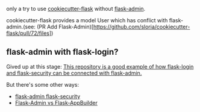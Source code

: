 
only a try to use [cookiecutter-flask](https://github.com/sloria/cookiecutter-flask) without [flask-admin](https://flask-admin.readthedocs.io/en/latest/). 

cookiecutter-flask provides a model User which has conflict with flask-admin.(see: (PR Add Flask-Admin)[https://github.com/sloria/cookiecutter-flask/pull/72/files])

## flask-admin with flask-login?

Gived up at this stage: [This repository is a good example of how flask-login and flask-security can be connected with flask-admin.](https://stackoverflow.com/questions/11804922/flask-admin-flask-login-and-or-flask-principal?rq=1)


But there's some other ways:
- [flask-admin flask-security](https://stackoverflow.com/questions/31091637/how-to-secure-the-flask-admin-panel-with-flask-security)
- [Flask-Admin vs Flask-AppBuilder](https://stackoverflow.com/questions/30126607/flask-admin-vs-flask-appbuilder)

